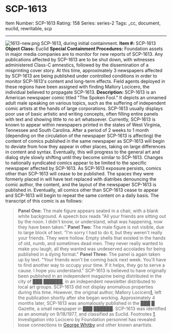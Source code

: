 # SCP-1613
Item Number: SCP-1613
Rating: 158
Series: series-2
Tags: _cc, document, euclid, rewritable, scp

---

![1613-new.png](https://scp-wiki.wdfiles.com/local--files/scp-1613/1613-new.png)
SCP-1613, during initial containment.
**Item #:** SCP-1613
**Object Class:** Euclid
**Special Containment Procedures:** Foundation assets in major media companies are to monitor for new reports of SCP-1613. Any publications affected by SCP-1613 are to be shut down, with witnesses administered Class-C amnestics, followed by the dissemination of a misprinting cover story. At this time, approximately 3 newspapers affected by SCP-1613 are being published under controlled conditions in order to monitor SCP-1613's content and long-term effects. Field agents deployed in these regions have been assigned with finding Mallory Locicero, the individual believed to propagate SCP-1613.
**Description:** SCP-1613 is an American newspaper comic titled "The Spoken Fool." It depicts an unnamed adult male speaking on various topics, such as the suffering of independent comic artists at the hands of large corporations. SCP-1613 usually displays poor use of basic artistic and writing concepts, often filling entire panels with text and showing little to no art whatsoever. Currently, SCP-1613 is known to appear within newspapers printed in the states of West Virginia, Tennessee and South Carolina.
After a period of 2 weeks to 1 month (depending on the circulation of the newspaper SCP-1613 is affecting) the content of comics published in the same newspaper as SCP-1613 will begin to deviate from how they appear in other places, taking on large differences in content and syntax. Eventually, this will progress to the general art and dialog style slowly shifting until they become similar to SCP-1613. Changes to nationally syndicated comics appear to be limited to the specific newspaper affected by SCP-1613.
As SCP-1613 exposure persists, comics other than SCP-1613 will cease to be published. The spaces they were formerly placed in will have text replaced with diatribes denouncing the comic author, the content, and the layout of the newspaper SCP-1613 is published in. Eventually, all comics other than SCP-1613 cease to appear and SCP-1613 will begin to repeat the same content on a daily basis. The transcript of this comic is as follows:
> **Panel One:** The male figure appears seated in a chair, with a blank white background. A speech box reads "All your friends are sitting out by the noon. I didn't know, or understand, what was happening, now they have been taken."
> **Panel Two:** The male figure is not visible, due to large block of text. "I'm sorry I had to do it, but they weren't really your friends. They were hollow. Empty shells that existed in the hands of old, numb, and sometimes dead men. They never really wanted to make you laugh, all they wanted was undeserved accolades for being published in a dying format."
> **Panel Three:** The panel is again taken up by text. "Your friends won't be coming back next week. You'll have to find another way to occupy your time. If it helps, they go to serve a cause. I hope you understand."
SCP-1613 is believed to have originally been published in an independent magazine being distributed in the city of ███ ██████, in an independent newsletter distributed to local art groups. SCP-1613 did not display anomalous properties during this time. However, the original author, Mallory Locicero[1](javascript:;), left the publication shortly after she began working. Approximately 4 months later, SCP-1613 was anomalously published in the ███ █ Gazette, a small newspaper in ███ ██████. SCP-1613 was identified as an anomaly on 9/18/1977, and classified as Euclid.
Footnotes
[1](javascript:;). Investigation into Locicero by Foundation personnel has revealed loose connections to [George Whitby](/scp-1854) and other known anartists.